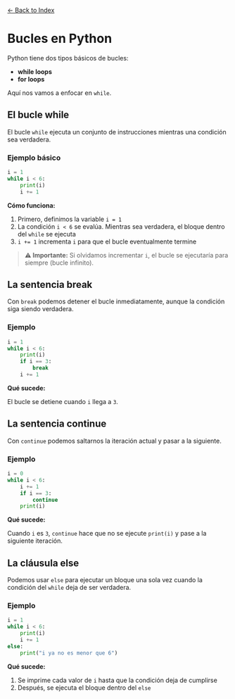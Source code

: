 [← Back to Index](README.md)

# Bucles en Python

Python tiene dos tipos básicos de bucles:

- **while loops**
- **for loops**

Aquí nos vamos a enfocar en `while`.

## El bucle while

El bucle `while` ejecuta un conjunto de instrucciones mientras una condición sea verdadera.

### Ejemplo básico

```python
i = 1
while i < 6:
    print(i)
    i += 1
```

**Cómo funciona:**

1. Primero, definimos la variable `i = 1`
2. La condición `i < 6` se evalúa. Mientras sea verdadera, el bloque dentro del `while` se ejecuta
3. `i += 1` incrementa `i` para que el bucle eventualmente termine

> **⚠️ Importante:** Si olvidamos incrementar `i`, el bucle se ejecutaría para siempre (bucle infinito).

## La sentencia break

Con `break` podemos detener el bucle inmediatamente, aunque la condición siga siendo verdadera.

### Ejemplo

```python
i = 1
while i < 6:
    print(i)
    if i == 3:
        break
    i += 1
```

**Qué sucede:**

El bucle se detiene cuando `i` llega a `3`.

## La sentencia continue

Con `continue` podemos saltarnos la iteración actual y pasar a la siguiente.

### Ejemplo

```python
i = 0
while i < 6:
    i += 1
    if i == 3:
        continue
    print(i)
```

**Qué sucede:**

Cuando `i` es `3`, `continue` hace que no se ejecute `print(i)` y pase a la siguiente iteración.

## La cláusula else

Podemos usar `else` para ejecutar un bloque una sola vez cuando la condición del `while` deja de ser verdadera.

### Ejemplo

```python
i = 1
while i < 6:
    print(i)
    i += 1
else:
    print("i ya no es menor que 6")
```

**Qué sucede:**

1. Se imprime cada valor de `i` hasta que la condición deja de cumplirse
2. Después, se ejecuta el bloque dentro del `else`